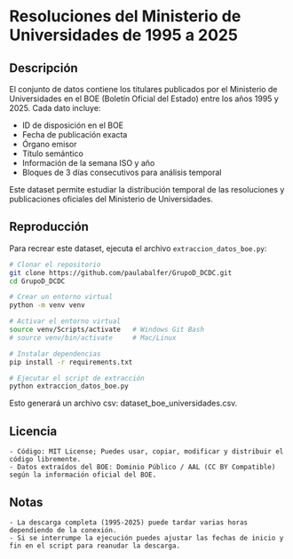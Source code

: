 # Resoluciones del Ministerio de Universidades de 1995 a 2025

## Descripción
El conjunto de datos contiene los titulares publicados por el Ministerio de Universidades en el BOE (Boletín Oficial del Estado) entre los años 1995 y 2025. Cada dato incluye:

- ID de disposición en el BOE
- Fecha de publicación exacta
- Órgano emisor
- Título semántico
- Información de la semana ISO y año
- Bloques de 3 días consecutivos para análisis temporal

Este dataset permite estudiar la distribución temporal de las resoluciones y publicaciones oficiales del Ministerio de Universidades.

## Reproducción
Para recrear este dataset, ejecuta el archivo `extraccion_datos_boe.py`:

```bash
# Clonar el repositorio
git clone https://github.com/paulabalfer/GrupoD_DCDC.git
cd GrupoD_DCDC

# Crear un entorno virtual
python -m venv venv

# Activar el entorno virtual
source venv/Scripts/activate   # Windows Git Bash
# source venv/bin/activate     # Mac/Linux

# Instalar dependencias
pip install -r requirements.txt

# Ejecutar el script de extracción
python extraccion_datos_boe.py
````

Esto generará un archivo csv: dataset_boe_universidades.csv.

## Licencia

	- Código: MIT License; Puedes usar, copiar, modificar y distribuir el código libremente.
	- Datos extraídos del BOE: Dominio Público / AAL (CC BY Compatible) según la información oficial del BOE.
## Notas
	- La descarga completa (1995-2025) puede tardar varias horas dependiendo de la conexión.
	- Si se interrumpe la ejecución puedes ajustar las fechas de inicio y fin en el script para reanudar la descarga.
